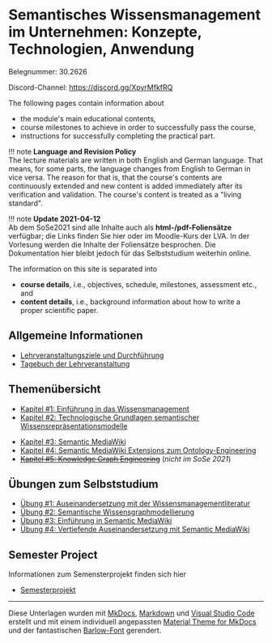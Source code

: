 <!-- # Introduction to Ontology-based Knowledge Management with Semantic MediaWiki -->
<!-- # Semantic Knowledge Management in Organisations: Concepts, Technologies, Application -->
# Semantisches Wissensmanagement im Unternehmen: Konzepte, Technologien, Anwendung

Belegnummer:	30.2626

Discord-Channel: https://discord.gg/XpyrMfkfRQ

 <!-- Welcome to the course pages of the module "Introduction to Ontology-based Knowledge Management with Semantic MediaWiki". -->

<!-- Stand: 2019-03-18 -->

The following pages contain information about 

* the module's main educational contents, 
* course milestones to achieve in order to successfully pass the course, 
* instructions for successfully completing the practical part.

!!! note
    **Language and Revision Policy**  
    The lecture materials are written in both English and German language. That means, for some parts, the language changes from English to German in vice versa. The reason for that is, that the course's contents are continuously extended and new content is added immediately after its verification and validation. The course's content is treated as a "living standard".

!!! note
    **Update 2021-04-12**  
    Ab dem SoSe2021 sind alle Inhalte auch als **html-/pdf-Foliensätze** verfügbar; die Links finden Sie hier oder im Moodle-Kurs der LVA. In der Vorlesung werden die Inhalte der Foliensätze besprochen. Die Dokumentation hier bleibt jedoch für das Selbststudium weiterhin online.

<!-- They serve as a guideline in preparing the materials needed for successfully passing the course. -->

The information on this site is separated into 

- **course details**, i.e., objectives, schedule, milestones, assessment etc., and
- **content details**, i.e., background information about how to write a proper scientific paper.


## Allgemeine Informationen

* [Lehrveranstaltungsziele und Durchführung](objectives.md)
* [Tagebuch der Lehrveranstaltung](tagebuch.md)
<!-- * [Organisation](organisation.md) -->
<!-- * [Schedule with Milestones](schedule.md) -->


<!-- ## Lectures -->

<!-- Theoretical parts introducing concepts, languages, and technologies -->
<!-- 
* [Session #1: Introduction to Knowledge Management – what is knowledge?](chapter1.md) 
* [Session #2: Foundations of Knowledge Organisation Systems](index.md) 
* [Session #2: Knowledge Representation Frameworks](index.md) 
* [Session #3: Technologies and Languages for Lightweight Semantic Knowledge Graphs](index.md) 
* [Session #4: Semantic MediaWiki](smw.md) 
* [Session #5: Extensions for Knowledge Graph Creation](index.md)  -->


## Themenübersicht
* [Kapitel #1: Einführung in das Wissensmanagement](kapitel1.md) 
* [Kapitel #2: Technologische Grundlagen semantischer Wissensrepräsentationsmodelle](./chapters/2/overview.md) 
<!-- * [Kapitel #3: Semantische Wissensrepräsentation](./chapters/2/overview.md)  -->
* [Kapitel #3: Semantic MediaWiki](./chapters/3/overview.md) 
* [Kapitel #4: Semantic MediaWiki Extensions zum Ontology-Engineering](./chapters/4/overview.md)
* ~~[Kapitel #5: Knowledge Graph Engineering](index.md)~~ (_nicht im SoSe 2021_)


## Übungen zum Selbststudium
* [Übung #1: Auseinandersetzung mit der Wissensmanagementliteratur](./exercises/ue1.md) 
* [Übung #2: Semantische Wissensgraphmodellierung](./exercises/ue2.md)
* [Übung #3: Einführung in Semantic MediaWiki](./exercises/ue3.md)
* [Übung #4: Vertiefende Auseinandersetzung mit Semantic MediaWiki](./exercises/ue4.md)



## Semester Project

Informationen zum Semensterprojekt finden sich hier

* [Semesterprojekt](./semesterprojekt.md)



----
Diese Unterlagen wurden mit [MkDocs](http://mkdocs.org), [Markdown](https://en.wikipedia.org/wiki/Markdown) und [Visual Studio Code](https://code.visualstudio.com/) erstellt und mit einem individuell angepassten [Material Theme for MkDocs](https://squidfunk.github.io/mkdocs-material/) und der fantastischen [Barlow-Font](https://tribby.com/fonts/barlow/) gerendert.
